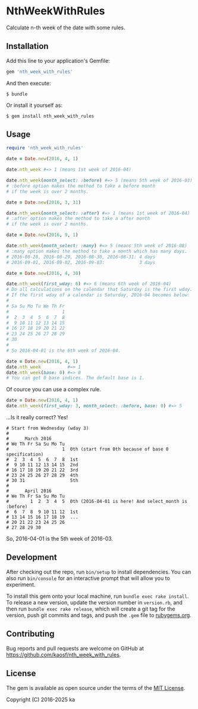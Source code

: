 # NthWeekWithRules

Calculate n-th week of the date with some rules.

## Installation

Add this line to your application's Gemfile:

```ruby
gem 'nth_week_with_rules'
```

And then execute:

    $ bundle

Or install it yourself as:

    $ gem install nth_week_with_rules

## Usage

```ruby
require 'nth_week_with_rules'

date = Date.new(2016, 4, 1)

date.nth_week #=> 1 (means 1st week of 2016-04)

date.nth_week(month_select: :before) #=> 5 (means 5th week of 2016-03)
# :before option makes the method to take a before month
# if the week is over 2 months.

date = Date.new(2016, 3, 31)

date.nth_week(month_select: :after) #=> 1 (means 1st week of 2016-04)
# :after option makes the method to take a after month
# if the week is over 2 months.

date = Date.new(2016, 9, 1)

date.nth_week(month_select: :many) #=> 5 (means 5th week of 2016-08)
# :many option makes the method to take a month which has many days.
# 2016-08-28, 2016-08-29, 2016-08-30, 2016-08-31: 4 days
# 2016-09-01, 2016-09-02, 2016-09-03:             3 days

date = Date.new(2016, 4, 30)

date.nth_week(first_wday: 6) #=> 6 (means 6th week of 2016-04)
# Do all calculations on the calendar that Saturday is the first wday.
# If the first wday of a calendar is Saturday, 2016-04 becomes below:
#
# Sa Su Mo Tu We Th Fr
#                    1
#  2  3  4  5  6  7  8
#  9 10 11 12 13 14 15
# 16 17 18 19 20 21 22
# 23 24 25 26 27 28 29
# 30
#
# So 2016-04-01 is the 6th week of 2016-04.

date = Date.new(2016, 4, 1)
date.nth_week          #=> 1
date.nth_week(base: 0) #=> 0
# You can get 0 base indices. The default base is 1.
```

Of cource you can use a complex rule.

```ruby
date = Date.new(2016, 4, 1)
date.nth_week(first_wday: 3, month_select: :before, base: 0) #=> 5
```

...Is it really correct? Yes!

```
# Start from Wednesday (wday 3)
#
#      March 2016
# We Th Fr Sa Su Mo Tu
#                    1  0th (start from 0th because of base 0 specification)
#  2  3  4  5  6  7  8  1st
#  9 10 11 12 13 14 15  2nd
# 16 17 18 19 20 21 22  3rd
# 23 24 25 26 27 28 29  4th
# 30 31                 5th
#
#      April 2016
# We Th Fr Sa Su Mo Tu
#        1  2  3  4  5  0th (2016-04-01 is here! And select_month is :before)
#  6  7  8  9 10 11 12  1st
# 13 14 15 16 17 18 19  ...
# 20 21 22 23 24 25 26
# 27 28 29 30
```

So, 2016-04-01 is the 5th week of 2016-03.

## Development

After checking out the repo, run `bin/setup` to install dependencies. You can also run `bin/console` for an interactive prompt that will allow you to experiment.

To install this gem onto your local machine, run `bundle exec rake install`. To release a new version, update the version number in `version.rb`, and then run `bundle exec rake release`, which will create a git tag for the version, push git commits and tags, and push the `.gem` file to [rubygems.org](https://rubygems.org).

## Contributing

Bug reports and pull requests are welcome on GitHub at https://github.com/kaosf/nth_week_with_rules.


## License

The gem is available as open source under the terms of the [MIT License](http://opensource.org/licenses/MIT).

Copyright (C) 2016-2025 ka
